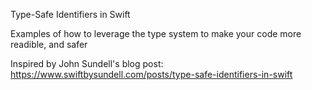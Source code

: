 Type-Safe Identifiers in Swift

Examples of how to leverage the type system to make your code more readible, and safer

Inspired by John Sundell's blog post: https://www.swiftbysundell.com/posts/type-safe-identifiers-in-swift
